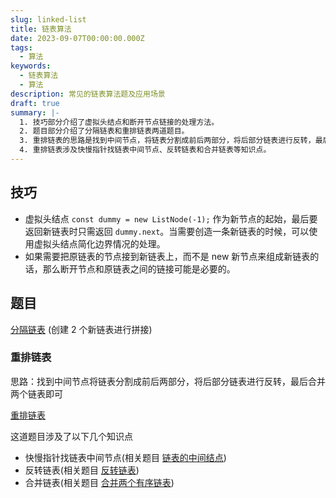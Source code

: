 ```yaml
---
slug: linked-list
title: 链表算法
date: 2023-09-07T00:00:00.000Z
tags:
  - 算法
keywords:
  - 链表算法
  - 算法
description: 常见的链表算法题及应用场景
draft: true
summary: |-
  1. 技巧部分介绍了虚拟头结点和断开节点链接的处理方法。
  2. 题目部分介绍了分隔链表和重排链表两道题目。
  3. 重排链表的思路是找到中间节点，将链表分割成前后两部分，将后部分链表进行反转，最后合并两个链表即可。
  4. 重排链表涉及快慢指针找链表中间节点、反转链表和合并链表等知识点。
---
```


## 技巧

- 虚拟头结点 `const dummy = new ListNode(-1);` 作为新节点的起始，最后要返回新链表时只需返回 `dummy.next`。当需要创造一条新链表的时候，可以使用虚拟头结点简化边界情况的处理。
- 如果需要把原链表的节点接到新链表上，而不是 new 新节点来组成新链表的话，那么断开节点和原链表之间的链接可能是必要的。

## 题目

[分隔链表](https://leetcode.cn/problems/partition-list/description/) (创建 2 个新链表进行拼接)

### 重排链表

思路：找到中间节点将链表分割成前后两部分，将后部分链表进行反转，最后合并两个链表即可

[重排链表](https://leetcode.cn/problems/reorder-list/description/)

这道题目涉及了以下几个知识点

- 快慢指针找链表中间节点(相关题目 [链表的中间结点](https://leetcode.cn/problems/middle-of-the-linked-list/description/))
- 反转链表(相关题目 [反转链表](https://leetcode.cn/problems/reverse-linked-list/description/))
- 合并链表(相关题目 [合并两个有序链表](https://leetcode.cn/problems/merge-two-sorted-lists/description/))
